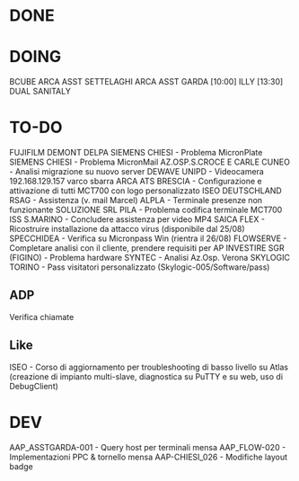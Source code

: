 # DONE


# DOING
BCUBE
ARCA ASST SETTELAGHI
ARCA ASST GARDA
[10:00] ILLY
[13:30] DUAL SANITALY

# TO-DO

FUJIFILM
DEMONT
DELPA
SIEMENS CHIESI - Problema MicronPlate
SIEMENS CHIESI - Problema MicronMail
AZ.OSP.S.CROCE E CARLE CUNEO - Analisi migrazione su nuovo server
DEWAVE
UNIPD - Videocamera 192.168.129.157 varco sbarra 
ARCA ATS BRESCIA - Configurazione e attivazione di tutti MCT700 con logo personalizzato
ISEO DEUTSCHLAND RSAG - Assistenza (v. mail Marcel)
ALPLA - Terminale presenze non funzionante
SOLUZIONE SRL PILA - Problema codifica terminale MCT700
ISS S.MARINO - Concludere assistenza per video MP4 
SAICA FLEX - Ricostruire installazione da attacco virus (disponibile dal 25/08)
SPECCHIDEA - Verifica su Micronpass Win (rientra il 26/08)
FLOWSERVE - Completare analisi con il cliente, prendere requisiti per AP
INVESTIRE SGR (FIGINO) - Problema hardware
SYNTEC - Analisi Az.Osp. Verona
SKYLOGIC TORINO - Pass visitatori personalizzato (Skylogic-005/Software/pass)
## ADP
Verifica chiamate
## Like
ISEO - Corso di aggiornamento per troubleshooting di basso livello su Atlas (creazione di impianto multi-slave, diagnostica su PuTTY e su web, uso di DebugClient)

# DEV

AAP_ASSTGARDA-001 - Query host per terminali mensa
AAP_FLOW-020 - Implementazioni PPC & tornello mensa
AAP-CHIESI_026 - Modifiche layout badge
